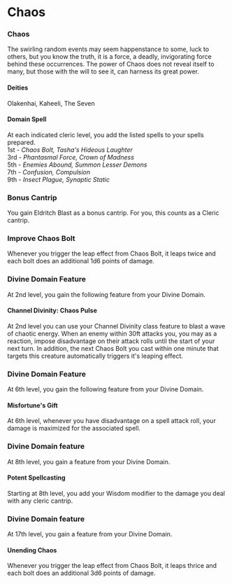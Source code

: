 Chaos
=====

### Chaos

The swirling random events may seem happenstance to some, luck to others, but you know the truth, it is a force, a deadly, invigorating force behind these occurrences. The power of Chaos does not reveal itself to many, but those with the will to see it, can harness its great power. 

#### Deities

Olakenhai, Kaheeli, The Seven 

#### Domain Spell

At each indicated cleric level, you add the listed spells to your spells prepared.  
1st - _Chaos Bolt, Tasha's Hideous Laughter_  
3rd - _Phantasmal Force, Crown of Madness_  
5th - _Enemies Abound, Summon Lesser Demons_  
7th - _Confusion, Compulsion_  
9th - _Insect Plague, Synaptic Static_  

### Bonus Cantrip

You gain Eldritch Blast as a bonus cantrip. For you, this counts as a Cleric cantrip. 

### Improve Chaos Bolt

Whenever you trigger the leap effect from Chaos Bolt, it leaps twice and each bolt does an additional 1d6 points of damage. 

### Divine Domain Feature

At 2nd level, you gain the following feature from your Divine Domain. 

#### Channel Divinity: Chaos Pulse

At 2nd level you can use your Channel Divinity class feature to blast a wave of chaotic energy. When an enemy within 30ft attacks you, you may as a reaction, impose disadvantage on their attack rolls until the start of your next turn. In addition, the next Chaos Bolt you cast within one minute that targets this creature automatically triggers it's leaping effect. 

### Divine Domain Feature

At 6th level, you gain the following feature from your Divine Domain. 

#### Misfortune's Gift

At 6th level, whenever you have disadvantage on a spell attack roll, your damage is maximized for the associated spell. 

### Divine Domain feature

At 8th level, you gain a feature from your Divine Domain. 

#### Potent Spellcasting

Starting at 8th level, you add your Wisdom modifier to the damage you deal with any cleric cantrip. 

### Divine Domain feature

At 17th level, you gain a feature from your Divine Domain. 

#### Unending Chaos

Whenever you trigger the leap effect from Chaos Bolt, it leaps thrice and each bolt does an additional 3d6 points of damage.
